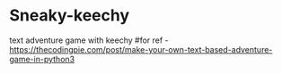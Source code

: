 # Sneaky-keechy
text adventure game with keechy
#for ref - https://thecodingpie.com/post/make-your-own-text-based-adventure-game-in-python3

